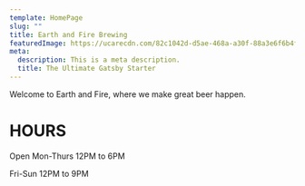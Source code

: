 ```yaml
---
template: HomePage
slug: ""
title: Earth and Fire Brewing
featuredImage: https://ucarecdn.com/82c1042d-d5ae-468a-a30f-88a3e6f6b4fe/
meta:
  description: This is a meta description.
  title: The Ultimate Gatsby Starter
---
```


Welcome to Earth and Fire, where we make great beer happen.

# HOURS
Open
Mon-Thurs
12PM to 6PM

Fri-Sun
12PM to 9PM